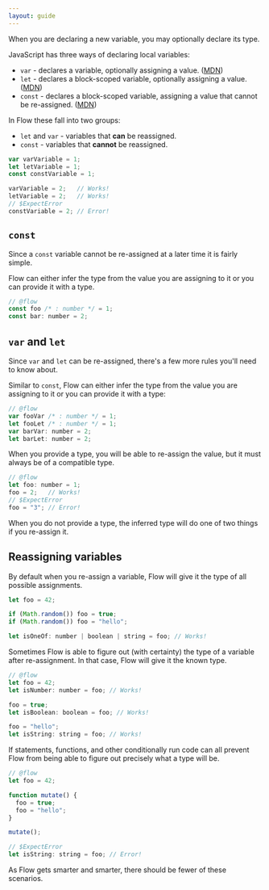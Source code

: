 ```yaml
---
layout: guide
---
```


When you are declaring a new variable, you may optionally declare its type.

JavaScript has three ways of declaring local variables:

- `var` - declares a variable, optionally assigning a value.
  ([MDN](https://developer.mozilla.org/en-US/docs/Web/JavaScript/Reference/Statements/var))
- `let` - declares a block-scoped variable, optionally assigning a value.
  ([MDN](https://developer.mozilla.org/en-US/docs/Web/JavaScript/Reference/Statements/let))
- `const` - declares a block-scoped variable, assigning a value that cannot be re-assigned.
  ([MDN](https://developer.mozilla.org/en-US/docs/Web/JavaScript/Reference/Statements/const))

In Flow these fall into two groups:

- `let` and `var` - variables that **can** be reassigned.
- `const` - variables that **cannot** be reassigned.

```js
var varVariable = 1;
let letVariable = 1;
const constVariable = 1;

varVariable = 2;   // Works!
letVariable = 2;   // Works!
// $ExpectError
constVariable = 2; // Error!
```

## `const` <a class="toc" id="toc-const" href="#toc-const"></a>

Since a `const` variable cannot be re-assigned at a later time it is fairly
simple.

Flow can either infer the type from the value you are assigning to it or you
can provide it with a type.

```js
// @flow
const foo /* : number */ = 1;
const bar: number = 2;
```

## `var` and `let` <a class="toc" id="toc-var-and-let" href="#toc-var-and-let"></a>

Since `var` and `let` can be re-assigned, there's a few more rules you'll need
to know about.

Similar to `const`, Flow can either infer the type from the value you are
assigning to it or you can provide it with a type:

```js
// @flow
var fooVar /* : number */ = 1;
let fooLet /* : number */ = 1;
var barVar: number = 2;
let barLet: number = 2;
```

When you provide a type, you will be able to re-assign the value, but it must
always be of a compatible type.

```js
// @flow
let foo: number = 1;
foo = 2;   // Works!
// $ExpectError
foo = "3"; // Error!
```

When you do not provide a type, the inferred type will do one of two things if
you re-assign it.

## Reassigning variables <a class="toc" id="toc-reassigning-variables" href="#toc-reassigning-variables"></a>

By default when you re-assign a variable, Flow will give it the type of all
possible assignments.

```js
let foo = 42;

if (Math.random()) foo = true;
if (Math.random()) foo = "hello";

let isOneOf: number | boolean | string = foo; // Works!
```

Sometimes Flow is able to figure out (with certainty) the type of a variable
after re-assignment. In that case, Flow will give it the known type.

```js
// @flow
let foo = 42;
let isNumber: number = foo; // Works!

foo = true;
let isBoolean: boolean = foo; // Works!

foo = "hello";
let isString: string = foo; // Works!
```

If statements, functions, and other conditionally run code can all prevent Flow
from being able to figure out precisely what a type will be.

```js
// @flow
let foo = 42;

function mutate() {
  foo = true;
  foo = "hello";
}

mutate();

// $ExpectError
let isString: string = foo; // Error!
```

As Flow gets smarter and smarter, there should be fewer of these scenarios.
